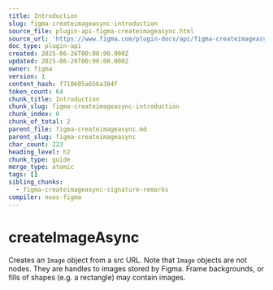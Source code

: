 ```yaml
---
title: Introduction
slug: figma-createimageasync-introduction
source_file: plugin-api-figma-createimageasync.html
source_url: 'https://www.figma.com/plugin-docs/api/figma-createimageasync/'
doc_type: plugin-api
created: 2025-06-26T00:00:00.000Z
updated: 2025-06-26T00:00:00.000Z
owner: figma
version: 1
content_hash: f710605a656a384f
token_count: 64
chunk_title: Introduction
chunk_slug: figma-createimageasync-introduction
chunk_index: 0
chunk_of_total: 2
parent_file: figma-createimageasync.md
parent_slug: figma-createimageasync
char_count: 223
heading_level: h2
chunk_type: guide
merge_type: atomic
tags: []
sibling_chunks:
  - figma-createimageasync-signature-remarks
compiler: noos-figma
---
```


# createImageAsync

Creates an `Image` object from a src URL. Note that `Image` objects are not nodes. They are handles to images stored by Figma. Frame backgrounds, or fills of shapes (e.g. a rectangle) may contain images.
